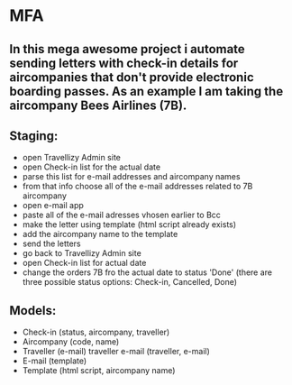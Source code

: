 # MFA #

## In this mega awesome project i automate sending letters with check-in details for aircompanies that don't provide electronic boarding passes. As an example I am taking the aircompany Bees Airlines (7B).
## Staging:
- open Travellizy Admin site
- open Check-in list for the actual date
- parse this list for e-mail addresses and aircompany names
- from that info choose all of the e-mail addresses related to 7B aircompany
- open e-mail app
- paste all of the e-mail adresses vhosen earlier to Bcc
- make the letter using template (html script already exists)
- add the aircompany name to the template
- send the letters
- go back to Travellizy Admin site
- open Check-in list for actual date
- change the orders 7B fro the actual date to status 'Done' (there are three possible status options: Check-in, Cancelled, Done)

## Models:
* Check-in (status, aircompany, traveller)
* Aircompany (code, name)
* Traveller (e-mail)
traveller e-mail (traveller, e-mail)
* E-mail (template)
* Template (html script, aircompany name)
